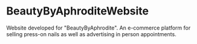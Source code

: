 # BeautyByAphroditeWebsite
Website developed for "BeautyByAphrodite".  An e-commerce platform for selling press-on nails as well as advertising in person appointments.

